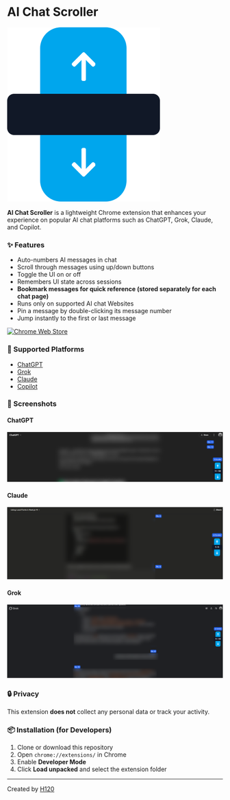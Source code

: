 # AI Chat Scroller
![Logo](images/logo.png)

**AI Chat Scroller** is a lightweight Chrome extension that enhances your experience on popular AI chat platforms such as ChatGPT, Grok, Claude, and Copilot.

### ✨ Features
- Auto-numbers AI messages in chat
- Scroll through messages using up/down buttons
- Toggle the UI on or off
- Remembers UI state across sessions
- **Bookmark messages for quick reference (stored separately for each chat page)**
- Runs only on supported AI chat Websites
- Pin a message by double-clicking its message number
- Jump instantly to the first or last message

[![Chrome Web Store](https://img.shields.io/chrome-web-store/v/hkjjhdgfolmahfakmobelcbjmedikegl.svg?label=Chrome%20Extension&color=blue)](https://chromewebstore.google.com/detail/ai-chat-scroller/hkjjhdgfolmahfakmobelcbjmedikegl)


### 🧠 Supported Platforms
- [ChatGPT](https://chatgpt.com/)
- [Grok](https://grok.com/chat/)
- [Claude](https://claude.ai/chat/)
- [Copilot](https://copilot.microsoft.com/)

### 📸 Screenshots

#### ChatGPT
![ChatGPT Screenshot](images/chatgpt.png)

#### Claude
![Claude Screenshot](images/claude.png)

#### Grok
![Grok Screenshot](images/grok.png)


### 🔒 Privacy
This extension **does not** collect any personal data or track your activity.

### 📦 Installation (for Developers)
1. Clone or download this repository
2. Open `chrome://extensions/` in Chrome
3. Enable **Developer Mode**
4. Click **Load unpacked** and select the extension folder

---

Created by [H120](https://github.com/H120)
